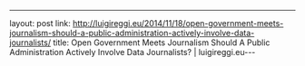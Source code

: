 ---
layout: post
link: http://luigireggi.eu/2014/11/18/open-government-meets-journalism-should-a-public-administration-actively-involve-data-journalists/
title: Open Government Meets Journalism  Should A Public Administration Actively Involve Data Journalists? | luigireggi.eu---
